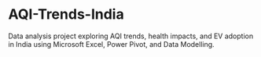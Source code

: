 # AQI-Trends-India
Data analysis project exploring AQI trends, health impacts, and EV adoption in India using Microsoft Excel, Power Pivot, and Data Modelling.
